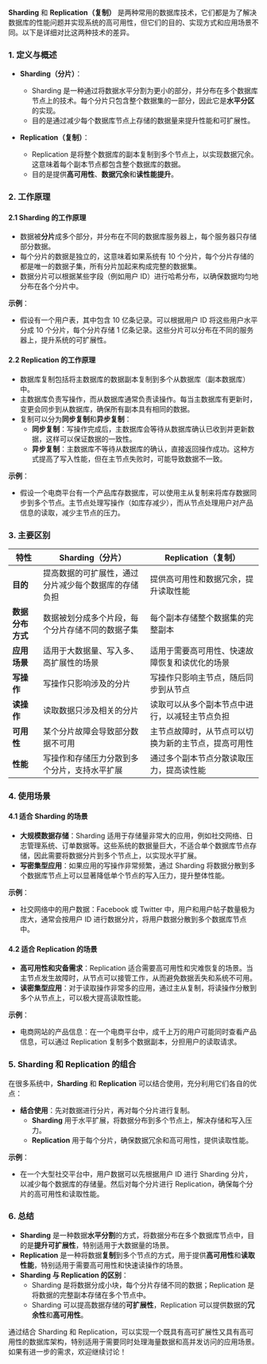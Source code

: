 **Sharding** 和 **Replication（复制）** 是两种常用的数据库技术，它们都是为了解决数据库的性能问题并实现系统的高可用性，但它们的目的、实现方式和应用场景不同。以下是详细对比这两种技术的差异。

### 1. 定义与概述

- **Sharding（分片）**：
  - Sharding 是一种通过将数据水平分割为更小的部分，并分布在多个数据库节点上的技术。每个分片只包含整个数据集的一部分，因此它是**水平分区**的实现。
  - 目的是通过减少每个数据库节点上存储的数据量来提升性能和可扩展性。

- **Replication（复制）**：
  - Replication 是将整个数据库的副本复制到多个节点上，以实现数据冗余。这意味着每个副本节点都包含整个数据库的数据。
  - 目的是提供**高可用性**、**数据冗余**和**读性能提升**。

### 2. 工作原理

#### 2.1 Sharding 的工作原理

- 数据被**分片**成多个部分，并分布在不同的数据库服务器上，每个服务器只存储部分数据。
- 每个分片的数据是独立的，这意味着如果系统有 10 个分片，每个分片存储的都是唯一的数据子集，所有分片加起来构成完整的数据集。
- 数据分片可以根据某些字段（例如用户 ID）进行哈希分布，以确保数据均匀地分布在各个分片中。

**示例**：
- 假设有一个用户表，其中包含 10 亿条记录。可以根据用户 ID 将这些用户水平分成 10 个分片，每个分片存储 1 亿条记录。这些分片可以分布在不同的服务器上，提升系统的可扩展性。

#### 2.2 Replication 的工作原理

- 数据库复制包括将主数据库的数据副本复制到多个从数据库（副本数据库）中。
- 主数据库负责写操作，而从数据库通常负责读操作。每当主数据库有更新时，变更会同步到从数据库，确保所有副本具有相同的数据。
- 复制可以分为**同步复制**和**异步复制**：
  - **同步复制**：写操作完成后，主数据库会等待从数据库确认已收到并更新数据，这样可以保证数据的一致性。
  - **异步复制**：主数据库不等待从数据库的确认，直接返回操作成功。这种方式提高了写入性能，但在主节点失败时，可能导致数据不一致。

**示例**：
- 假设一个电商平台有一个产品库存数据库，可以使用主从复制来将库存数据同步到多个节点。主节点处理写操作（如库存减少），而从节点处理用户对产品信息的读取，减少主节点的压力。

### 3. 主要区别

| 特性                | Sharding（分片）                         | Replication（复制）                    |
|---------------------|-----------------------------------------|---------------------------------------|
| **目的**            | 提高数据的可扩展性，通过分片减少每个数据库的存储负担 | 提供高可用性和数据冗余，提升读取性能   |
| **数据分布方式**    | 数据被划分成多个片段，每个分片存储不同的数据子集 | 每个副本存储整个数据集的完整副本      |
| **应用场景**        | 适用于大数据量、写入多、高扩展性的场景   | 适用于需要高可用性、快速故障恢复和读优化的场景 |
| **写操作**          | 写操作只影响涉及的分片                   | 写操作只影响主节点，随后同步到从节点  |
| **读操作**          | 读取数据只涉及相关的分片                 | 读取可以从多个副本节点中进行，以减轻主节点负担 |
| **可用性**          | 某个分片故障会导致部分数据不可用         | 主节点故障时，从节点可以切换为新的主节点，提高可用性 |
| **性能**            | 写操作和存储压力分散到多个分片，支持水平扩展 | 通过多个副本节点分散读取压力，提高读性能 |

### 4. 使用场景

#### 4.1 适合 Sharding 的场景

- **大规模数据存储**：Sharding 适用于存储量非常大的应用，例如社交网络、日志管理系统、订单数据等。这些系统的数据量巨大，不适合单个数据库节点存储，因此需要将数据分片到多个节点上，以实现水平扩展。
- **写密集型应用**：如果应用的写操作非常频繁，通过 Sharding 将数据分散到多个数据库节点上可以显著降低单个节点的写入压力，提升整体性能。

**示例**：
- 社交网络中的用户数据：Facebook 或 Twitter 中，用户和用户帖子数量极为庞大，通常会按用户 ID 进行数据分片，将用户数据分散到多个数据库节点中。

#### 4.2 适合 Replication 的场景

- **高可用性和灾备需求**：Replication 适合需要高可用性和灾难恢复的场景。当主节点发生故障时，从节点可以接管工作，从而避免数据丢失和系统不可用。
- **读密集型应用**：对于读取操作非常多的应用，通过主从复制，将读操作分散到多个从节点上，可以极大提高读取性能。

**示例**：
- 电商网站的产品信息：在一个电商平台中，成千上万的用户可能同时查看产品信息，可以通过 Replication 复制多个数据副本，分担用户的读取请求。

### 5. Sharding 和 Replication 的组合

在很多系统中，**Sharding** 和 **Replication** 可以结合使用，充分利用它们各自的优点：

- **结合使用**：先对数据进行分片，再对每个分片进行复制。
  - **Sharding** 用于水平扩展，将数据分布到多个节点上，解决存储和写入压力。
  - **Replication** 用于每个分片，确保数据冗余和高可用性，提供读取性能。
  
**示例**：
- 在一个大型社交平台中，用户数据可以先根据用户 ID 进行 Sharding 分片，以减少每个数据库的存储量。然后对每个分片进行 Replication，确保每个分片的高可用性和读取性能。

### 6. 总结

- **Sharding** 是一种数据**水平分割**的方式，将数据分布在多个数据库节点中，目的是**提升可扩展性**，特别适用于大数据量的场景。
- **Replication** 是一种将数据**复制**到多个节点的方式，用于提供**高可用性**和**读取性能**，特别适用于需要高可用性和快速读操作的场景。
- **Sharding 与 Replication 的区别**：
  - Sharding 是将数据分成小块，每个分片存储不同的数据；Replication 是将数据的完整副本存储在多个节点中。
  - Sharding 可以提高数据存储的**可扩展性**，Replication 可以提供数据的**冗余性**和**高可用性**。
  
通过结合 Sharding 和 Replication，可以实现一个既具有高可扩展性又具有高可用性的数据库架构，特别适用于需要同时处理海量数据和高并发访问的应用场景。如果有进一步的需求，欢迎继续讨论！
